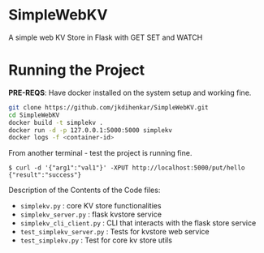 # SimpleWebKV

A simple web KV Store in Flask with GET SET and WATCH

# Running the Project

**PRE-REQS**: Have docker installed on the system setup and working fine.


```bash
git clone https://github.com/jkdihenkar/SimpleWebKV.git
cd SimpleWebKV
docker build -t simplekv .
docker run -d -p 127.0.0.1:5000:5000 simplekv
docker logs -f <container-id>
```

From another terminal - test the project is running fine.

```
$ curl -d '{"arg1":"val1"}' -XPUT http://localhost:5000/put/hello 
{"result":"success"}
```

Description of the Contents of the Code files:

* `simplekv.py` : core KV store functionalities
* `simplekv_server.py` : flask kvstore service
* `simplekv_cli_client.py` : CLI that interacts with the flask store service
* `test_simplekv_server.py` : Tests for kvstore web service
* `test_simplekv.py` : Test for core kv store utils
